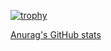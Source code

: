 [![trophy](https://github-profile-trophy.vercel.app/?username=yuta-tokuda)](https://github.com/ryo-ma/github-profile-trophy)

[Anurag's GitHub stats](https://github-readme-stats.vercel.app/api?yuta-tokuda=anuraghazra&show_icons=true&theme=radical)
